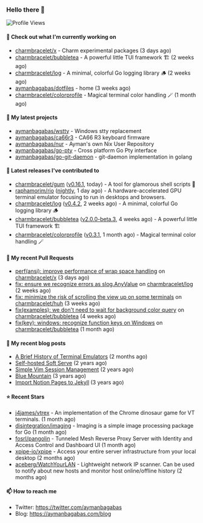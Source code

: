 ### Hello there 👋

![Profile Views](https://komarev.com/ghpvc/?username=aymanbagabas&label=PROFILE+VIEWS)

#### 👷 Check out what I'm currently working on

- [charmbracelet/x](https://github.com/charmbracelet/x) - Charm experimental packages (3 days ago)
- [charmbracelet/bubbletea](https://github.com/charmbracelet/bubbletea) - A powerful little TUI framework 🏗 (2 weeks ago)
- [charmbracelet/log](https://github.com/charmbracelet/log) - A minimal, colorful Go logging library 🪵 (2 weeks ago)
- [aymanbagabas/dotfiles](https://github.com/aymanbagabas/dotfiles) - home (3 weeks ago)
- [charmbracelet/colorprofile](https://github.com/charmbracelet/colorprofile) - Magical terminal color handling 🪄 (1 month ago)

#### 🌱 My latest projects

- [aymanbagabas/wstty](https://github.com/aymanbagabas/wstty) - Windows stty replacement
- [aymanbagabas/ca66r3](https://github.com/aymanbagabas/ca66r3) - CA66 R3 keyboard firmware
- [aymanbagabas/nur](https://github.com/aymanbagabas/nur) - Ayman&#39;s own Nix User Repository
- [aymanbagabas/go-pty](https://github.com/aymanbagabas/go-pty) - Cross platform Go Pty interface
- [aymanbagabas/go-git-daemon](https://github.com/aymanbagabas/go-git-daemon) - git-daemon implementation in golang

#### 🔭 Latest releases I've contributed to

- [charmbracelet/gum](https://github.com/charmbracelet/gum) ([v0.16.1](https://github.com/charmbracelet/gum/releases/tag/v0.16.1), today) - A tool for glamorous shell scripts 🎀
- [raphamorim/rio](https://github.com/raphamorim/rio) ([nightly](https://github.com/raphamorim/rio/releases/tag/nightly), 1 day ago) - A hardware-accelerated GPU terminal emulator focusing to run in desktops and browsers.
- [charmbracelet/log](https://github.com/charmbracelet/log) ([v0.4.2](https://github.com/charmbracelet/log/releases/tag/v0.4.2), 2 weeks ago) - A minimal, colorful Go logging library 🪵
- [charmbracelet/bubbletea](https://github.com/charmbracelet/bubbletea) ([v2.0.0-beta.3](https://github.com/charmbracelet/bubbletea/releases/tag/v2.0.0-beta.3), 4 weeks ago) - A powerful little TUI framework 🏗
- [charmbracelet/colorprofile](https://github.com/charmbracelet/colorprofile) ([v0.3.1](https://github.com/charmbracelet/colorprofile/releases/tag/v0.3.1), 1 month ago) - Magical terminal color handling 🪄

#### 🔨 My recent Pull Requests

- [perf(ansi): improve performance of wrap space handling](https://github.com/charmbracelet/x/pull/472) on [charmbracelet/x](https://github.com/charmbracelet/x) (3 days ago)
- [fix: ensure we recognize errors as slog.AnyValue](https://github.com/charmbracelet/log/pull/171) on [charmbracelet/log](https://github.com/charmbracelet/log) (2 weeks ago)
- [fix: minimize the risk of scrolling the view up on some terminals](https://github.com/charmbracelet/huh/pull/649) on [charmbracelet/huh](https://github.com/charmbracelet/huh) (3 weeks ago)
- [fix(examples): we don&#39;t need to wait for background color query](https://github.com/charmbracelet/bubbletea/pull/1407) on [charmbracelet/bubbletea](https://github.com/charmbracelet/bubbletea) (4 weeks ago)
- [fix(key): windows: recognize function keys on Windows](https://github.com/charmbracelet/bubbletea/pull/1405) on [charmbracelet/bubbletea](https://github.com/charmbracelet/bubbletea) (1 month ago)

#### 📜 My recent blog posts

- [A Brief History of Terminal Emulators](https://aymanbagabas.com/blog/2025/03/11/a-brief-history-of-terminal-emulators.html) (2 months ago)
- [Self-hosted Soft Serve](https://aymanbagabas.com/blog/2023/04/28/self-hosted-soft-serve.html) (2 years ago)
- [Simple Vim Session Management](https://aymanbagabas.com/blog/2023/04/13/simple-vim-session-management.html) (2 years ago)
- [Blue Mountain](https://aymanbagabas.com/blog/2022/06/02/blue-mountain.html) (3 years ago)
- [Import Notion Pages to Jekyll](https://aymanbagabas.com/blog/2022/03/29/import-notion-pages-to-jekyll.html) (3 years ago)

#### ⭐ Recent Stars

- [j4james/vtrex](https://github.com/j4james/vtrex) - An implementation of the Chrome dinosaur game for VT terminals. (1 month ago)
- [disintegration/imaging](https://github.com/disintegration/imaging) - Imaging is a simple image processing package for Go (1 month ago)
- [fosrl/pangolin](https://github.com/fosrl/pangolin) - Tunneled Mesh Reverse Proxy Server with Identity and Access Control and Dashboard UI (1 month ago)
- [xpipe-io/xpipe](https://github.com/xpipe-io/xpipe) - Access your entire server infrastructure from your local desktop (2 months ago)
- [aceberg/WatchYourLAN](https://github.com/aceberg/WatchYourLAN) - Lightweight network IP scanner. Can be used to notify about new hosts and monitor host online/offline history (2 months ago)

#### 📫 How to reach me

- Twitter: https://twitter.com/aymanbagabas
- Blog: https://aymanbagabas.com/blog
